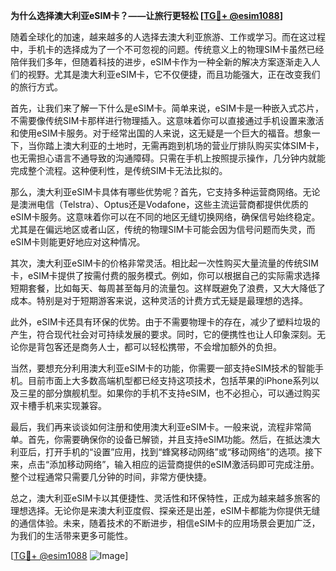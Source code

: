 **为什么选择澳大利亚eSIM卡？——让旅行更轻松 [[TG💪+ @esim1088](https://t.me/s/esim1088)]**

随着全球化的加速，越来越多的人选择去澳大利亚旅游、工作或学习。而在这过程中，手机卡的选择成为了一个不可忽视的问题。传统意义上的物理SIM卡虽然已经陪伴我们多年，但随着科技的进步，eSIM卡作为一种全新的解决方案逐渐走入人们的视野。尤其是澳大利亚eSIM卡，它不仅便捷，而且功能强大，正在改变我们的旅行方式。

首先，让我们来了解一下什么是eSIM卡。简单来说，eSIM卡是一种嵌入式芯片，不需要像传统SIM卡那样进行物理插入。这意味着你可以直接通过手机设置来激活和使用eSIM卡服务。对于经常出国的人来说，这无疑是一个巨大的福音。想象一下，当你踏上澳大利亚的土地时，无需再跑到机场的营业厅排队购买实体SIM卡，也无需担心语言不通导致的沟通障碍。只需在手机上按照提示操作，几分钟内就能完成整个流程。这种便利性，是传统SIM卡无法比拟的。

那么，澳大利亚eSIM卡具体有哪些优势呢？首先，它支持多种运营商网络。无论是澳洲电信（Telstra）、Optus还是Vodafone，这些主流运营商都提供优质的eSIM卡服务。这意味着你可以在不同的地区无缝切换网络，确保信号始终稳定。尤其是在偏远地区或者山区，传统的物理SIM卡可能会因为信号问题而失灵，而eSIM卡则能更好地应对这种情况。

其次，澳大利亚eSIM卡的价格非常灵活。相比起一次性购买大量流量的传统SIM卡，eSIM卡提供了按需付费的服务模式。例如，你可以根据自己的实际需求选择短期套餐，比如每天、每周甚至每月的流量包。这样既避免了浪费，又大大降低了成本。特别是对于短期游客来说，这种灵活的计费方式无疑是最理想的选择。

此外，eSIM卡还具有环保的优势。由于不需要物理卡的存在，减少了塑料垃圾的产生，符合现代社会对可持续发展的要求。同时，它的便携性也让人印象深刻。无论你是背包客还是商务人士，都可以轻松携带，不会增加额外的负担。

当然，要想充分利用澳大利亚eSIM卡的功能，你需要一部支持eSIM技术的智能手机。目前市面上大多数高端机型都已经支持这项技术，包括苹果的iPhone系列以及三星的部分旗舰机型。如果你的手机不支持eSIM，也不必担心，可以通过购买双卡槽手机来实现兼容。

最后，我们再来谈谈如何注册和使用澳大利亚eSIM卡。一般来说，流程非常简单。首先，你需要确保你的设备已解锁，并且支持eSIM功能。然后，在抵达澳大利亚后，打开手机的“设置”应用，找到“蜂窝移动网络”或“移动网络”的选项。接下来，点击“添加移动网络”，输入相应的运营商提供的eSIM激活码即可完成注册。整个过程通常只需要几分钟的时间，非常方便快捷。

总之，澳大利亚eSIM卡以其便捷性、灵活性和环保特性，正成为越来越多旅客的理想选择。无论你是来澳大利亚度假、探亲还是出差，eSIM卡都能为你提供无缝的通信体验。未来，随着技术的不断进步，相信eSIM卡的应用场景会更加广泛，为我们的生活带来更多可能性。

[[TG💪+ @esim1088](https://t.me/s/esim1088) ![Image](https://i.postimg.cc/4NQfJmqS/Snipaste-2025-05-13-00-14-12.png)]